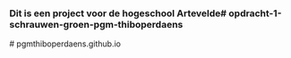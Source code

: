 ### Dit is een project voor de hogeschool Artevelde#   o p d r a c h t - 1 - s c h r a u w e n - g r o e n - p g m - t h i b o p e r d a e n s  
 #   p g m t h i b o p e r d a e n s . g i t h u b . i o  
 